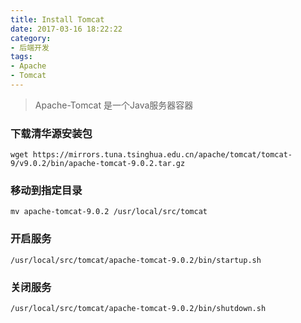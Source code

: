 ```yaml
---
title: Install Tomcat
date: 2017-03-16 18:22:22
category: 
- 后端开发
tags:
- Apache
- Tomcat
---
```


> Apache-Tomcat 是一个Java服务器容器

### 下载清华源安装包
```shell
wget https://mirrors.tuna.tsinghua.edu.cn/apache/tomcat/tomcat-9/v9.0.2/bin/apache-tomcat-9.0.2.tar.gz 
```

### 移动到指定目录
```shell
mv apache-tomcat-9.0.2 /usr/local/src/tomcat
```

### 开启服务
```shell
/usr/local/src/tomcat/apache-tomcat-9.0.2/bin/startup.sh
```

### 关闭服务
```shell
/usr/local/src/tomcat/apache-tomcat-9.0.2/bin/shutdown.sh
```
